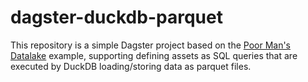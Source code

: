 # dagster-duckdb-parquet

This repository is a simple Dagster project based on the [Poor Man's Datalake](https://dagster.io/blog/duckdb-data-lake) example, supporting defining assets as SQL queries that are executed by DuckDB loading/storing data as parquet files.
